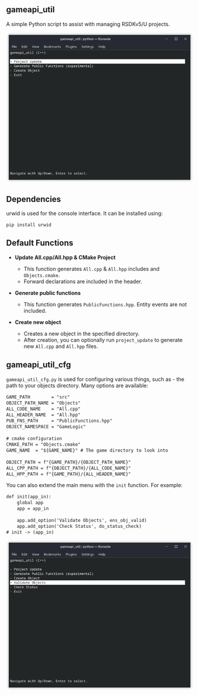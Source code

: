 ## gameapi_util
A simple Python script to assist with managing RSDKv5/U projects.

![Screenshot of the main interface](/screenshots/main.png)

## Dependencies

urwid is used for the console interface. It can be installed using:
```
pip install urwid
```

## Default Functions

- **Update All.cpp/All.hpp & CMake Project**
  - This function generates `All.cpp` & `All.hpp` includes and `Objects.cmake`.
  - Forward declarations are included in the header.

- **Generate public functions**
  - This function generates `PublicFunctions.hpp`. Entity events are not included.

- **Create new object**
  - Creates a new object in the specified directory.
  - After creation, you can optionally run `project_update` to generate new `All.cpp` and `All.hpp` files.

## gameapi_util_cfg
`gameapi_util_cfg.py` is used for configuring various things, such as - the path to your objects directory. Many options are available:
```
GAME_PATH        = "src"
OBJECT_PATH_NAME = "Objects"
ALL_CODE_NAME    = "All.cpp"
ALL_HEADER_NAME  = "All.hpp"
PUB_FNS_PATH     = "PublicFunctions.hpp"
OBJECT_NAMESPACE = "GameLogic"

# cmake configuration
CMAKE_PATH = "Objects.cmake"
GAME_NAME  = "${GAME_NAME}" # The game directory to look into

OBJECT_PATH = f"{GAME_PATH}/{OBJECT_PATH_NAME}"
ALL_CPP_PATH = f"{OBJECT_PATH}/{ALL_CODE_NAME}"
ALL_HPP_PATH = f"{GAME_PATH}/{ALL_HEADER_NAME}"
```

You can also extend the main menu with the `init` function. For example:
```
def init(app_in):
    global app
    app = app_in

    app.add_option('Validate Objects', ens_obj_valid)
    app.add_option('Check Status', do_status_check)
# init -> (app_in)
```

![Screenshot of the main interface, after being extended by gameapi_util_cfg.py](/screenshots/main_extended.png)
